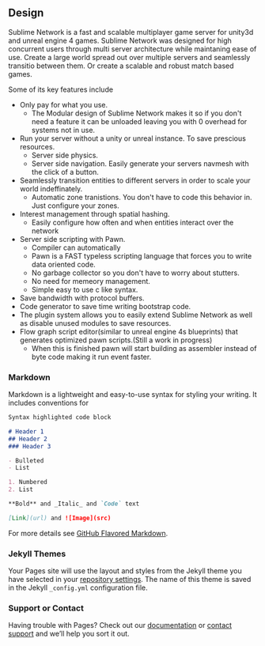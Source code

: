 ## Design

Sublime Network is a fast and scalable multiplayer game server for unity3d and unreal engine 4 games. Sublime Network was designed for high concurrent users through multi server architecture while maintaning ease of use. Create a large world spread out over multiple servers and seamlessly transitio between them. Or create a scalable and robust match based games. 

Some of its key features include
* Only pay for what you use.
  * The Modular design of Sublime Network makes it so if you don't need a feature it can be unloaded
  leaving you with 0 overhead for systems not in use.
* Run your server without a unity or unreal instance. To save prescious resources.
  * Server side physics.
  * Server side navigation. Easily generate your servers navmesh with the click of a button.
* Seamlessly transition entities to different servers in order to scale your world indeffinately.
  * Automatic zone tranistions. You don't have to code this behavior in. Just configure your zones.
* Interest management through spatial hashing.
  * Easily configure how often and when entities interact over the network
* Server side scripting with Pawn.
  * Compiler can automatically 
  * Pawn is a FAST typeless scripting language that forces you to write data oriented code.
  * No garbage collector so you don't have to worry about stutters.
  * No need for memeory management.
  * Simple easy to use c like syntax. 
* Save bandwidth with protocol buffers.
* Code generator to save time writing bootstrap code.
* The plugin system allows you to easily extend Sublime Network as well as disable unused modules to save resources.
* Flow graph script editor(similar to unreal engine 4s blueprints) that generates optimized pawn scripts.(Still a work in progress)
  * When this is finished pawn will start building as assembler instead of byte code making it run event faster.



### Markdown

Markdown is a lightweight and easy-to-use syntax for styling your writing. It includes conventions for

```markdown
Syntax highlighted code block

# Header 1
## Header 2
### Header 3

- Bulleted
- List

1. Numbered
2. List

**Bold** and _Italic_ and `Code` text

[Link](url) and ![Image](src)
```

For more details see [GitHub Flavored Markdown](https://guides.github.com/features/mastering-markdown/).

### Jekyll Themes

Your Pages site will use the layout and styles from the Jekyll theme you have selected in your [repository settings](https://github.com/SublimeCreations/SublimeNetwork/settings). The name of this theme is saved in the Jekyll `_config.yml` configuration file.

### Support or Contact

Having trouble with Pages? Check out our [documentation](https://help.github.com/categories/github-pages-basics/) or [contact support](https://github.com/contact) and we’ll help you sort it out.
